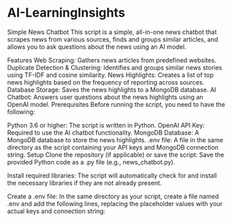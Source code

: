 # AI-LearningInsights
Simple News Chatbot
This script is a simple, all-in-one news chatbot that scrapes news from various sources, finds and groups similar articles, and allows you to ask questions about the news using an AI model.

Features
Web Scraping: Gathers news articles from predefined websites.
Duplicate Detection & Clustering: Identifies and groups similar news stories using TF-IDF and cosine similarity.
News Highlights: Creates a list of top news highlights based on the frequency of reporting across sources.
Database Storage: Saves the news highlights to a MongoDB database.
AI Chatbot: Answers user questions about the news highlights using an OpenAI model.
Prerequisites
Before running the script, you need to have the following:

Python 3.6 or higher: The script is written in Python.
OpenAI API Key: Required to use the AI chatbot functionality.
MongoDB Database: A MongoDB database to store the news highlights.
.env file: A file in the same directory as the script containing your API keys and MongoDB connection string.
Setup
Clone the repository (if applicable) or save the script: Save the provided Python code as a .py file (e.g., news_chatbot.py).

Install required libraries: The script will automatically check for and install the necessary libraries if they are not already present.

Create a .env file: In the same directory as your script, create a file named .env and add the following lines, replacing the placeholder values with your actual keys and connection string:
